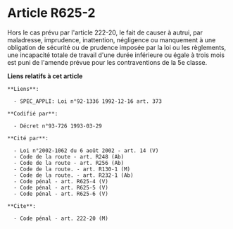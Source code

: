 # Article R625-2

Hors le cas prévu par l'article 222-20, le fait de causer à autrui, par maladresse, imprudence, inattention, négligence ou
manquement à une obligation de sécurité ou de prudence imposée par la loi ou les règlements, une incapacité totale de travail
d'une durée inférieure ou égale à trois mois est puni de l'amende prévue pour les contraventions de la 5e classe.

**Liens relatifs à cet article**

	**Liens**:

	  - SPEC_APPLI: Loi n°92-1336 1992-12-16 art. 373

	**Codifié par**:

	  - Décret n°93-726 1993-03-29

	**Cité par**:

	  - Loi n°2002-1062 du 6 août 2002 - art. 14 (V)
	  - Code de la route - art. R248 (Ab)
	  - Code de la route - art. R256 (Ab)
	  - Code de la route. - art. R130-1 (M)
	  - Code de la route. - art. R232-1 (Ab)
	  - Code pénal - art. R625-4 (V)
	  - Code pénal - art. R625-5 (V)
	  - Code pénal - art. R625-6 (V)

	**Cite**:

	  - Code pénal - art. 222-20 (M)
